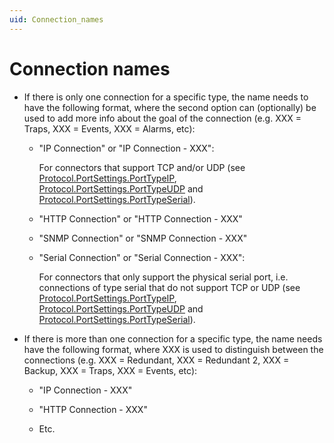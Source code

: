 ```yaml
---
uid: Connection_names
---
```


# Connection names

- If there is only one connection for a specific type, the name needs to have the following format, where the second option can (optionally) be used to add more info about the goal of the connection (e.g. XXX = Traps, XXX = Events, XXX = Alarms, etc):

  - "IP Connection" or "IP Connection - XXX":

    For connectors that support TCP and/or UDP (see [Protocol.PortSettings.PortTypeIP](xref:Protocol.PortSettings.PortTypeIP), [Protocol.PortSettings.PortTypeUDP](xref:Protocol.PortSettings.PortTypeUDP) and [Protocol.PortSettings.PortTypeSerial](xref:Protocol.PortSettings.PortTypeSerial)).

  - "HTTP Connection" or "HTTP Connection - XXX"

  - "SNMP Connection" or "SNMP Connection - XXX"

  - "Serial Connection" or "Serial Connection - XXX":

    For connectors that only support the physical serial port, i.e. connections of type serial that do not support TCP or UDP (see [Protocol.PortSettings.PortTypeIP](xref:Protocol.PortSettings.PortTypeIP), [Protocol.PortSettings.PortTypeUDP](xref:Protocol.PortSettings.PortTypeUDP) and [Protocol.PortSettings.PortTypeSerial](xref:Protocol.PortSettings.PortTypeSerial)).

- If there is more than one connection for a specific type, the name needs have the following format, where XXX is used to distinguish between the connections (e.g. XXX = Redundant, XXX = Redundant 2, XXX = Backup, XXX = Traps, XXX = Events, etc):

  - "IP Connection - XXX"

  - "HTTP Connection - XXX"

  - Etc.
